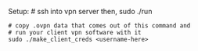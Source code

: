 Setup:
    # ssh into vpn server then,
    sudo ./run

    # copy .ovpn data that comes out of this command and 
    # run your client vpn software with it
    sudo ./make_client_creds <username-here>

